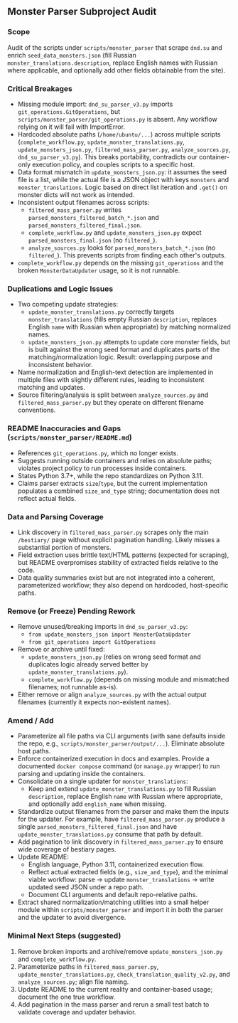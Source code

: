 ## Monster Parser Subproject Audit

### Scope
Audit of the scripts under `scripts/monster_parser` that scrape `dnd.su` and enrich `seed_data_monsters.json` (fill Russian `monster_translations.description`, replace English names with Russian where applicable, and optionally add other fields obtainable from the site).

### Critical Breakages
- Missing module import: `dnd_su_parser_v3.py` imports `git_operations.GitOperations`, but `scripts/monster_parser/git_operations.py` is absent. Any workflow relying on it will fail with ImportError.
- Hardcoded absolute paths (`/home/ubuntu/...`) across multiple scripts (`complete_workflow.py`, `update_monster_translations.py`, `update_monsters_json.py`, `filtered_mass_parser.py`, `analyze_sources.py`, `dnd_su_parser_v3.py`). This breaks portability, contradicts our container-only execution policy, and couples scripts to a specific host.
- Data format mismatch in `update_monsters_json.py`: it assumes the seed file is a list, while the actual file is a JSON object with keys `monsters` and `monster_translations`. Logic based on direct list iteration and `.get()` on monster dicts will not work as intended.
- Inconsistent output filenames across scripts:
  - `filtered_mass_parser.py` writes `parsed_monsters_filtered_batch_*.json` and `parsed_monsters_filtered_final.json`.
  - `complete_workflow.py` and `update_monsters_json.py` expect `parsed_monsters_final.json` (no `filtered_`).
  - `analyze_sources.py` looks for `parsed_monsters_batch_*.json` (no `filtered_`).
  This prevents scripts from finding each other's outputs.
- `complete_workflow.py` depends on the missing `git_operations` and the broken `MonsterDataUpdater` usage, so it is not runnable.

### Duplications and Logic Issues
- Two competing update strategies:
  - `update_monster_translations.py` correctly targets `monster_translations` (fills empty Russian `description`, replaces English `name` with Russian when appropriate) by matching normalized names.
  - `update_monsters_json.py` attempts to update core monster fields, but is built against the wrong seed format and duplicates parts of the matching/normalization logic. Result: overlapping purpose and inconsistent behavior.
- Name normalization and English-text detection are implemented in multiple files with slightly different rules, leading to inconsistent matching and updates.
- Source filtering/analysis is split between `analyze_sources.py` and `filtered_mass_parser.py` but they operate on different filename conventions.

### README Inaccuracies and Gaps (`scripts/monster_parser/README.md`)
- References `git_operations.py`, which no longer exists.
- Suggests running outside containers and relies on absolute paths; violates project policy to run processes inside containers.
- States Python 3.7+, while the repo standardizes on Python 3.11.
- Claims parser extracts `size`/`type`, but the current implementation populates a combined `size_and_type` string; documentation does not reflect actual fields.

### Data and Parsing Coverage
- Link discovery in `filtered_mass_parser.py` scrapes only the main `/bestiary/` page without explicit pagination handling. Likely misses a substantial portion of monsters.
- Field extraction uses brittle text/HTML patterns (expected for scraping), but README overpromises stability of extracted fields relative to the code.
- Data quality summaries exist but are not integrated into a coherent, parameterized workflow; they also depend on hardcoded, host-specific paths.

### Remove (or Freeze) Pending Rework
- Remove unused/breaking imports in `dnd_su_parser_v3.py`:
  - `from update_monsters_json import MonsterDataUpdater`
  - `from git_operations import GitOperations`
- Remove or archive until fixed:
  - `update_monsters_json.py` (relies on wrong seed format and duplicates logic already served better by `update_monster_translations.py`).
  - `complete_workflow.py` (depends on missing module and mismatched filenames; not runnable as-is).
- Either remove or align `analyze_sources.py` with the actual output filenames (currently it expects non-existent names).

### Amend / Add
- Parameterize all file paths via CLI arguments (with sane defaults inside the repo, e.g., `scripts/monster_parser/output/...`). Eliminate absolute host paths.
- Enforce containerized execution in docs and examples. Provide a documented `docker compose` command (or `manage.py` wrapper) to run parsing and updating inside the containers.
- Consolidate on a single updater for `monster_translations`:
  - Keep and extend `update_monster_translations.py` to fill Russian `description`, replace English `name` with Russian where appropriate, and optionally add `english_name` when missing.
- Standardize output filenames from the parser and make them the inputs for the updater. For example, have `filtered_mass_parser.py` produce a single `parsed_monsters_filtered_final.json` and have `update_monster_translations.py` consume that path by default.
- Add pagination to link discovery in `filtered_mass_parser.py` to ensure wide coverage of bestiary pages.
- Update README:
  - English language, Python 3.11, containerized execution flow.
  - Reflect actual extracted fields (e.g., `size_and_type`), and the minimal viable workflow: parse → update `monster_translations` → write updated seed JSON under a repo path.
  - Document CLI arguments and default repo-relative paths.
- Extract shared normalization/matching utilities into a small helper module within `scripts/monster_parser` and import it in both the parser and the updater to avoid divergence.

### Minimal Next Steps (suggested)
1) Remove broken imports and archive/remove `update_monsters_json.py` and `complete_workflow.py`.
2) Parameterize paths in `filtered_mass_parser.py`, `update_monster_translations.py`, `check_translation_quality_v2.py`, and `analyze_sources.py`; align file naming.
3) Update README to the current reality and container-based usage; document the one true workflow.
4) Add pagination in the mass parser and rerun a small test batch to validate coverage and updater behavior.


